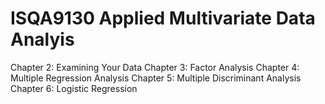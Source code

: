# ISQA9130 Applied Multivariate Data Analyis
Chapter 2: Examining Your Data
Chapter 3: Factor Analysis
Chapter 4: Multiple Regression Analysis
Chapter 5: Multiple Discriminant Analysis
Chapter 6: Logistic Regression
